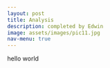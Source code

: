 ```yaml
---
layout: post
title: Analysis
description: completed by Edwin
image: assets/images/pic11.jpg
nav-menu: true
---
```


hello world

